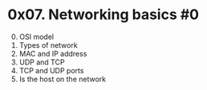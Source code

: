 # 0x07. Networking basics #0

0. OSI model 
1. Types of network
2. MAC and IP address 
3. UDP and TCP
4. TCP and UDP ports
5. Is the host on the network 
